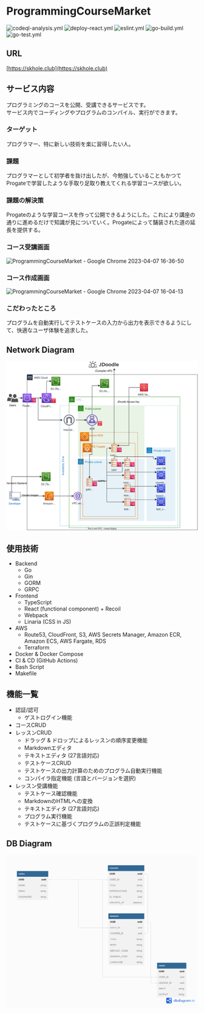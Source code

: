# ProgrammingCourseMarket

![codeql-analysis.yml](https://github.com/Asuha-a/ProgrammingCourseMarket/actions/workflows/codeql-analysis.yml/badge.svg)
![deploy-react.yml](https://github.com/Asuha-a/ProgrammingCourseMarket/actions/workflows/deploy-react.yml/badge.svg)
![eslint.yml](https://github.com/Asuha-a/ProgrammingCourseMarket/actions/workflows/eslint.yml/badge.svg)
![go-build.yml](https://github.com/Asuha-a/ProgrammingCourseMarket/actions/workflows/go-build.yml/badge.svg)
![go-test.yml](https://github.com/Asuha-a/ProgrammingCourseMarket/actions/workflows/go-test.yml/badge.svg)

## URL
[https://skhole.club](https://skhole.club)  

## サービス内容
プログラミングのコースを公開、受講できるサービスです。  
サービス内でコーディングやプログラムのコンパイル、実行ができます。

### ターゲット
プログラマー、特に新しい技術を楽に習得したい人。

### 課題

プログラマーとして初学者を抜け出したが、今勉強していることもかつてProgateで学習したような手取り足取り教えてくれる学習コースが欲しい。

### 課題の解決策

Progateのような学習コースを作って公開できるようにした。これにより講座の通りに進めるだけで知識が見についていく。Progateによって舗装された道の延長を提供する。

### コース受講画面

![ProgrammingCourseMarket - Google Chrome 2023-04-07 16-36-50](https://user-images.githubusercontent.com/30449505/230566565-366cc75b-35f2-4325-b25c-fb77b5a6e766.gif)

### コース作成画面

![ProgrammingCourseMarket - Google Chrome 2023-04-07 16-04-13](https://user-images.githubusercontent.com/30449505/230563637-ae9a252b-f4b3-4a55-a44b-9a77b50f734b.gif)

### こだわったところ

プログラムを自動実行してテストケースの入力から出力を表示できるようにして、快適なユーザ体験を追求した。

## Network Diagram
![network diagram](./docs/skhole.drawio.svg)

## 使用技術
* Backend
  * Go
  * Gin
  * GORM
  * GRPC
* Frontend
  * TypeScript
  * React (functional component) + Recoil
  * Webpack
  * Linaria (CSS in JS)
* AWS
  * Route53, CloudFront, S3, AWS Secrets Manager, Amazon ECR, Amazon ECS, AWS Fargate, RDS
  * Terraform
* Docker & Docker Compose
* CI & CD (GitHub Actions)
* Bash Script
* Makefile

## 機能一覧
* 認証/認可
  * ゲストログイン機能
* コースCRUD
* レッスンCRUD
  * ドラッグ & ドロップによるレッスンの順序変更機能
  * Markdownエディタ
  * テキストエディタ (27言語対応)
  * テストケースCRUD
  * テストケースの出力計算のためのプログラム自動実行機能
  * コンパイラ指定機能 (言語とバージョンを選択)
* レッスン受講機能
  * テストケース確認機能
  * MarkdownのHTMLへの変換
  * テキストエディタ (27言語対応)
  * プログラム実行機能
  * テストケースに基づくプログラムの正誤判定機能

## DB Diagram

![dbdiagram](./docs/dbdiagram.png)  
